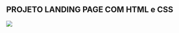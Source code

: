 ## PROJETO LANDING PAGE COM HTML e CSS

<img src="https://drive.google.com/file/d/1g2Ln6rvJ4QINH2mp-VVTMAxwPNmgkfbH/view?usp=sharing" />

